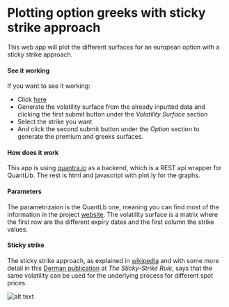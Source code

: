 # Plotting option greeks with sticky strike approach #

This web app will plot the different surfaces for an european option with a sticky strike approach.

#### See it working ####

If you want to see it working:

* Click [here](https://quantra.io/options_greeks_plot_quantra/) 
* Generate the volatility surface from the already inputted data and clicking the first submit button under the *Volatility Surface* section 
* Select the strike you want 
* And click the second submit button under the *Option* section to generate the premium and greeks surfaces.

#### How does it work ####

This app is using [quantra.io](https://quantra.io/) as a backend, which is a REST api wrapper for QuantLib. The rest is html and javascript with plot.ly for the graphs.

#### Parameters ####

The parametrizaion is the QuantLb one, meaning you can find most of the information in the project [website](https://www.quantlib.org/). The volatility surface is a matrix where the first row are the different expiry dates and the first column the strike values.

#### Sticky strike ####

The sticky strike approach, as explained in [wikipedia](https://en.wikipedia.org/wiki/Volatility_smile#Evolution:_Sticky) and with some more detail in this [Derman publication](http://citeseerx.ist.psu.edu/viewdoc/summary?doi=10.1.1.147.3639) at *The Sticky-Strike Rule*, says that the same volatility can be used for the underlying process for different spot prices.

![alt text](https://quantra.io/options_greeks_plot_quantra)
